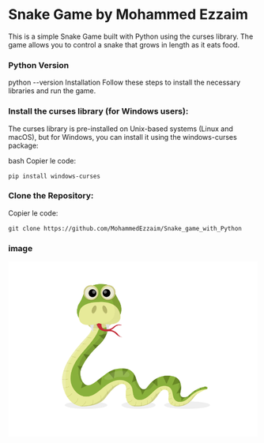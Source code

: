 # Snake Game by Mohammed Ezzaim
This is a simple Snake Game built with Python using the curses library. The game allows you to control a snake that grows in length as it eats food.

### Python Version

python --version
Installation
Follow these steps to install the necessary libraries and run the game.

### Install the curses library (for Windows users):

The curses library is pre-installed on Unix-based systems (Linux and macOS), but for Windows, you can install it using the windows-curses package:

bash
Copier le code:
```
pip install windows-curses
```

### Clone the Repository:
Copier le code:
```
git clone https://github.com/MohammedEzzaim/Snake_game_with_Python
```
### image 
<img src="./images//hero.png">

